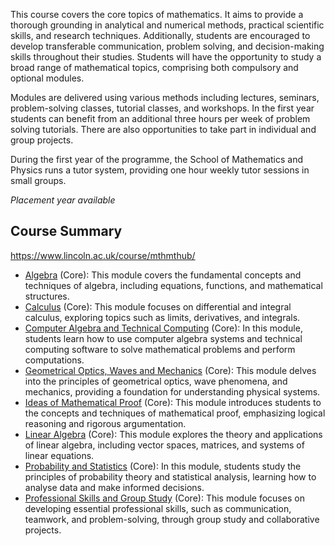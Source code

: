 This course covers the core topics of mathematics. It aims to provide a thorough grounding in analytical and numerical methods, practical scientific skills, and research techniques. Additionally, students are encouraged to develop transferable communication, problem solving, and decision-making skills throughout their studies. Students will have the opportunity to study a broad range of mathematical topics, comprising both compulsory and optional modules.

Modules are delivered using various methods including lectures, seminars, problem-solving classes, tutorial classes, and workshops. In the first year students can benefit from an additional three hours per week of problem solving tutorials. There are also opportunities to take part in individual and group projects.

During the first year of the programme, the School of Mathematics and Physics runs a tutor system, providing one hour weekly tutor sessions in small groups.

*Placement year available*
## Course Summary
https://www.lincoln.ac.uk/course/mthmthub/
- [Algebra](https://www.google.com/search?q=Algebra) (Core): This module covers the fundamental concepts and techniques of algebra, including equations, functions, and mathematical structures.
- [Calculus](https://www.google.com/search?q=Calculus) (Core): This module focuses on differential and integral calculus, exploring topics such as limits, derivatives, and integrals.
- [Computer Algebra and Technical Computing](https://www.google.com/search?q=Computer%20Algebra%20and%20Technical%20Computing) (Core): In this module, students learn how to use computer algebra systems and technical computing software to solve mathematical problems and perform computations.
- [Geometrical Optics, Waves and Mechanics](https://www.google.com/search?q=Geometrical%20Optics%2C%20Waves%20and%20Mechanics) (Core): This module delves into the principles of geometrical optics, wave phenomena, and mechanics, providing a foundation for understanding physical systems.
- [Ideas of Mathematical Proof](https://www.google.com/search?q=Ideas%20of%20Mathematical%20Proof) (Core): This module introduces students to the concepts and techniques of mathematical proof, emphasizing logical reasoning and rigorous argumentation.
- [Linear Algebra](https://www.google.com/search?q=Linear%20Algebra) (Core): This module explores the theory and applications of linear algebra, including vector spaces, matrices, and systems of linear equations.
- [Probability and Statistics](https://www.google.com/search?q=Probability%20and%20Statistics) (Core): In this module, students study the principles of probability theory and statistical analysis, learning how to analyse data and make informed decisions.
- [Professional Skills and Group Study](https://www.google.com/search?q=Professional%20Skills%20and%20Group%20Study) (Core): This module focuses on developing essential professional skills, such as communication, teamwork, and problem-solving, through group study and collaborative projects.
